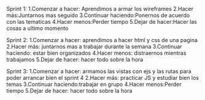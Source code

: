 Sprint 1:
1.Comenzar a hacer: Aprendimos a armar los wireframes
2.Hacer más:Juntarnos mas seguido
3.Continuar haciendo:Ponernos de acuerdo con las tematicas
4.Hacer menos:Perder tiempo
5.Dejar de hacer:Hacer las cosas a ultimo momento

Sprint 2:
1.Comenzar a hacer: aprendimos a hacer html y css de una pagina
2.Hacer más: juntarnos mas a trabajar durante la semana
3.Continuar haciendo: estar bien organizados
4.Hacer menos: distraernos mientras trabajamos
5.Dejar de hacer: hacer todo sobre la hora

Sprint 3:
1.Comenzar a hacer: armamos las vistas con ejs y las rutas para poder arrancar bien el sprint 4
2.Hacer más: practicar JS y estudiar bien los temas
3.Continuar haciendo:trabajar en grupo
4.Hacer menos:Perder tiempo
5.Dejar de hacer: hacer todo sobre la hora